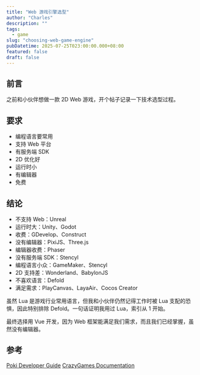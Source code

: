 ```yaml
---
title: "Web 游戏引擎选型"
author: "Charles"
description: ""
tags:
  - game
slug: "choosing-web-game-engine"
pubDatetime: 2025-07-25T023:00:00.000+08:00
featured: false
draft: false
---
```


## 前言
之前和小伙伴想做一款 2D Web 游戏，开个帖子记录一下技术选型过程。

## 要求
- 编程语言要常用
- 支持 Web 平台
- 有服务端 SDK
- 2D 优化好
- 运行时小
- 有编辑器
- 免费

## 结论
- 不支持 Web：Unreal
- 运行时大：Unity、Godot
- 收费：GDevelop、Construct
- 没有编辑器：PixiJS、Three.js
- 编辑器收费：Phaser
- 没有服务端 SDK：Stencyl
- 编程语言小众：GameMaker、Stencyl
- 2D 支持差：Wonderland、BabylonJS
- 不喜欢语言：Defold
- 满足需求：PlayCanvas、LayaAir、Cocos Creator

虽然 Lua 是游戏行业常用语言，但我和小伙伴仍然记得工作时被 Lua 支配的恐惧，因此特别排除 Defold。一句话证明我用过 Lua，索引从 1 开始。

最终选择用 Vue 开发，因为 Web 框架能满足我们需求，而且我们已经掌握，虽然没有编辑器。



## 参考
[Poki Developer Guide](https://developers.poki.com/guide/web-game-engines)
[CrazyGames Documentation](https://docs.crazygames.com/)